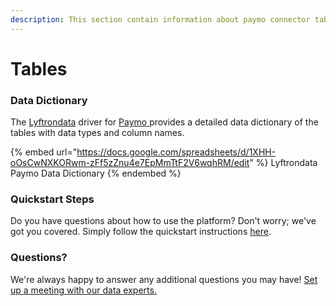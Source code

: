 ```yaml
---
description: This section contain information about paymo connector tables information
---
```


# Tables

### Data Dictionary

The [Lyftrondata](https://www.lyftrondata.com/) driver for [Paymo](https://www.lyftrondata.com/integration/sales-analytics/paymo//)[ ](https://www.lyftrondata.com/integration/paymo/)provides a detailed data dictionary of the tables with data types and column names.

{% embed url="https://docs.google.com/spreadsheets/d/1XHH-oOsCwNXKORwm-zFf5zZnu4e7EpMmTtF2V6wqhRM/edit" %}
Lyftrondata Paymo Data Dictionary
{% endembed %}

### Quickstart Steps

Do you have questions about how to use the platform? Don't worry; we've got you covered. Simply follow the quickstart instructions [here](../README.md).

### Questions? <a href="#questions" id="questions"></a>

We're always happy to answer any additional questions you may have! [Set up a meeting with our data experts.](https://www.lyftrondata.com/book-a-meeting/)

